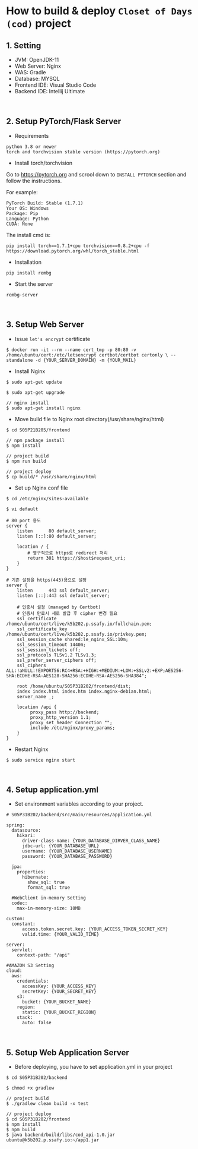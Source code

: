 # How to build & deploy `Closet of Days (cod)` project

## 1. Setting
- JVM: OpenJDK-11 
- Web Server: Nginx
- WAS: Gradle
- Database: MYSQL
- Frontend IDE: Visual Studio Code
- Backend IDE: Intellij Ultimate

<br>



## 2. Setup PyTorch/Flask Server
- Requirements

```
python 3.8 or newer
torch and torchvision stable version (https://pytorch.org)
```



- Install torch/torchvision

Go to https://pytorch.org and scrool down to `INSTALL PYTORCH` section and follow the instructions.

For example:

```
PyTorch Build: Stable (1.7.1)
Your OS: Windows
Package: Pip
Language: Python
CUDA: None
```

The install cmd is:

```
pip install torch==1.7.1+cpu torchvision==0.8.2+cpu -f https://download.pytorch.org/whl/torch_stable.html
```



- Installation

```
pip install rembg
```



- Start the server

```
rembg-server
```





<br>

## 3. Setup Web Server
- Issue `let's encrypt` certificate
``` 
$ docker run -it --rm --name cert_tmp -p 80:80 -v /home/ubuntu/cert:/etc/letsencrypt certbot/certbot certonly \ --standalone -d {YOUR_SERVER_DOMAIN} -m {YOUR_MAIL} 
```

- Install Nginx
```
$ sudo apt-get update

$ sudo apt-get upgrade

// nginx install
$ sudo apt-get install nginx
```

- Move build file to Nginx root directory(/usr/share/nginx/html)
```
$ cd S05P21B205/frontend

// npm package install
$ npm install

// project build
$ npm run build

// project deploy
$ cp build/* /usr/share/nginx/html
```

- Set up Nginx conf file
```
$ cd /etc/nginx/sites-available

$ vi default
```

```
# 80 port 용도
server {
    listen      80 default_server;
    listen [::]:80 default_server;

    location / {
        # 영구적으로 https로 redirect 처리
        return 301 https://$host$request_uri;
    }
}

# 기존 설정을 https(443)용으로 설정
server {
    listen      443 ssl default_server;
    listen [::]:443 ssl default_server;

    # 인증서 설정 (managed by Certbot)
    # 인증서 만료시 새로 발급 후 cipher 변경 필요
    ssl_certificate /home/ubuntu/cert/live/k5b202.p.ssafy.io/fullchain.pem;
    ssl_certificate_key /home/ubuntu/cert/live/k5b202.p.ssafy.io/privkey.pem;
    ssl_session_cache shared:le_nginx_SSL:10m;
    ssl_session_timeout 1440m;
    ssl_session_tickets off;
    ssl_protocols TLSv1.2 TLSv1.3;
    ssl_prefer_server_ciphers off;
    ssl_ciphers ALL:!aNULL:!EXPORT56:RC4+RSA:+HIGH:+MEDIUM:+LOW:+SSLv2:+EXP;AES256-SHA:ECDHE-RSA-AES128-SHA256:ECDHE-RSA-AES256-SHA384";

 	root /home/ubuntu/S05P31B202/frontend/dist;
    index index.html index.htm index.nginx-debian.html;
	server_name _;

    location /api {
         proxy_pass http://backend;
         proxy_http_version 1.1;
         proxy_set_header Connection "";
         include /etc/nginx/proxy_params;
    }
}

```

- Restart Nginx
```
$ sudo service nginx start
```

<br>

## 4. Setup application.yml
- Set environment variables according to your project. 
```
# S05P31B202/backend/src/main/resources/application.yml

spring:
  datasource:
    hikari:
      driver-class-name: {YOUR_DATABASE_DIRVER_CLASS_NAME}
      jdbc-url: {YOUR_DATABASE_URL}
      username: {YOUR_DATABASE_USERNAME}
      password: {YOUR_DATABASE_PASSWORD}

  jpa:
    properties:
      hibernate:
        show_sql: true
        format_sql: true
        
  #WebClient in-memory Setting      
  codec:
    max-in-memory-size: 10MB
    
custom:
  constant:
      access.token.secret.key: {YOUR_ACCESS_TOKEN_SECRET_KEY}
      valid.time: {YOUR_VALID_TIME}

server:
  servlet:
    context-path: "/api"

#AMAZON S3 Setting
cloud:
  aws:
    credentials:
      accessKey: {YOUR_ACCESS_KEY}
      secretKey: {YOUR_SECRET_KEY}
    s3:
      bucket: {YOUR_BUCKET_NAME}
    region:
      static: {YOUR_BUCKET_REGION}
    stack:
      auto: false
```

<br>

## 5. Setup Web Application Server
- Before deploying, you have to set application.yml in your project
```
$ cd S05P31B202/backend

$ chmod +x gradlew

// project build
$ ./gradlew clean build -x test

// project deploy
$ cd S05P31B202/frontend
$ npm install
$ npm build
$ java backend/build/libs/cod_api-1.0.jar ubuntu@k5b202.p.ssafy.io:~/app1.jar
```

<br>